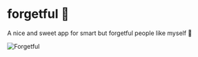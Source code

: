 # forgetful 💜
A nice and sweet app for smart but forgetful people like myself 🤭

![Forgetful](https://user-images.githubusercontent.com/49674540/229278491-5450fa94-3d42-48d8-8de7-db85cf213a63.png)
